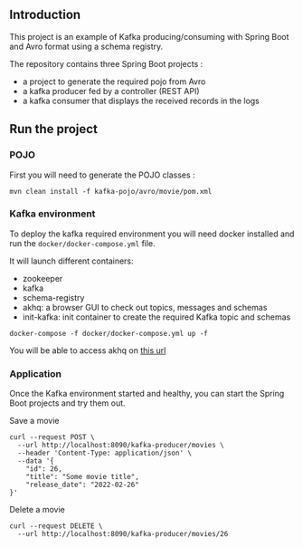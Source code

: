 ## Introduction
This project is an example of Kafka producing/consuming with Spring Boot and Avro format using a schema registry.

The repository contains three Spring Boot projects :
- a project to generate the required pojo from Avro
- a kafka producer fed by a controller (REST API)
- a kafka consumer that displays the received records in the logs

## Run the project
### POJO
First you will need to generate the POJO classes :
```
mvn clean install -f kafka-pojo/avro/movie/pom.xml
```

### Kafka environment
To deploy the kafka required environment you will need docker installed and run the `docker/docker-compose.yml` file.

It will launch different containers:
- zookeeper
- kafka
- schema-registry
- akhq: a browser GUI to check out topics, messages and schemas
- init-kafka: init container to create the required Kafka topic and schemas


```
docker-compose -f docker/docker-compose.yml up -f
```

You will be able to access akhq on [this url](http://localhost:8190/)

### Application
Once the Kafka environment started and healthy, you can start the Spring Boot projects and try them out.

Save a movie
```
curl --request POST \
  --url http://localhost:8090/kafka-producer/movies \
  --header 'Content-Type: application/json' \
  --data '{
	"id": 26,
	"title": "Some movie title",
	"release_date": "2022-02-26"
}'
```

Delete a movie
```
curl --request DELETE \
  --url http://localhost:8090/kafka-producer/movies/26
```
